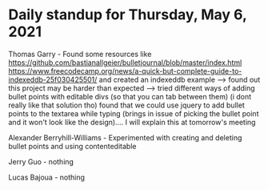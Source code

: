 # Daily standup for Thursday, May 6, 2021

Thomas Garry - Found some resources like https://github.com/bastianallgeier/bulletjournal/blob/master/index.html https://www.freecodecamp.org/news/a-quick-but-complete-guide-to-indexeddb-25f030425501/ and created an indexeddb example --> found out this project may be harder than expected --> tried different ways of adding bullet points with editable divs (so that you can tab between them) (i dont really like that solution tho) found that we could use jquery to add bullet points to the textarea while typing (brings in issue of picking the bullet point and it won't look like the design).... I will explain this at tomorrow's meeting

Alexander Berryhill-Williams - Experimented with creating and deleting bullet points and using contenteditable

Jerry Guo - nothing

Lucas Bajoua - nothing